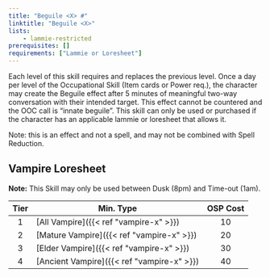 ```yaml
---
title: "Beguile <X> #"
linktitle: "Beguile <X>"
lists:
    - lammie-restricted
prerequisites: []
requirements: ["Lammie or Loresheet"]
---
```

Each level of this skill requires and replaces the previous level. Once a day per level of the Occupational Skill (Item cards or Power req.), the character may create the Beguile effect after 5 minutes of meaningful two-way conversation with their intended target. This effect cannot be countered and the OOC call is “innate beguile”. This skill can only be used or purchased if the character has an applicable lammie or loresheet that allows it.

Note: this is an effect and not a spell, and may not be combined with Spell Reduction.


## Vampire Loresheet

**Note:** This Skill may only be used between Dusk (8pm) and Time-out (1am).

| Tier | Min. Type | OSP Cost |
| :--: | --------- | :------: |
| 1 | [All Vampire]({{< ref "vampire-x" >}}) | 10 |
| 2 | [Mature Vampire]({{< ref "vampire-x" >}}) | 20 |
| 3 | [Elder Vampire]({{< ref "vampire-x" >}}) | 30 |
| 4 | [Ancient Vampire]({{< ref "vampire-x" >}}) | 40 |